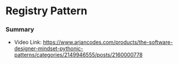# Registry Pattern

### Summary
- Video Link: https://www.arjancodes.com/products/the-software-designer-mindset-pythonic-patterns/categories/2149946555/posts/2160000778